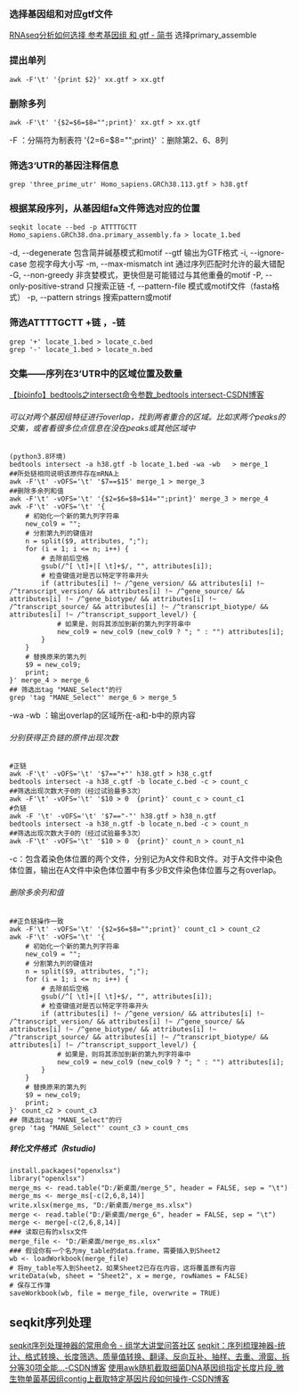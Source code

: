 ### 选择基因组和对应gtf文件
[RNAseq分析如何选择 参考基因组 和 gtf - 简书](https://www.jianshu.com/p/b6dd73e4264c)
选择primary_assemble
### 提出单列
```
awk -F'\t' '{print $2}' xx.gtf > xx.gtf
```
### 删除多列
```
awk -F'\t' '{$2=$6=$8="";print}' xx.gtf > xx.gtf
``` 
-F ：分隔符为制表符
'{$2=$6=$8="";print}' ：删除第2、6、8列
###  筛选3‘UTR的基因注释信息
```
grep 'three_prime_utr' Homo_sapiens.GRCh38.113.gtf > h38.gtf
```
### 根据某段序列，从基因组fa文件筛选对应的位置
```
seqkit locate --bed -p ATTTTGCTT Homo_sapiens.GRCh38.dna.primary_assembly.fa > locate_1.bed
```
 -d, --degenerate 包含简并碱基模式和motif
  --gtf 输出为GTF格式
  -i, --ignore-case 忽视字母大小写
  -m, --max-mismatch int 通过序列匹配时允许的最大错配
  -G, --non-greedy 非贪婪模式，更快但是可能错过与其他重叠的motif
  -P, --only-positive-strand 只搜索正链
  -f, --pattern-file 模式或motif文件（fasta格式）
  -p, --pattern strings 搜索pattern或motif
### 筛选ATTTTGCTT +链 ，-链
```
grep '+' locate_1.bed > locate_c.bed
grep '-' locate_1.bed > locate_n.bed
```
### 交集——序列在3’UTR中的区域位置及数量
[【bioinfo】bedtools之intersect命令参数_bedtools intersect-CSDN博客](https://blog.csdn.net/sinat_32872729/article/details/126541494)
###### 可以对两个基因组特征进行overlap，找到两者重合的区域。比如求两个peaks的交集，或者看很多位点信息在没在peaks或其他区域中
```
(python3.8环境)
bedtools intersect -a h38.gtf -b locate_1.bed -wa -wb   > merge_1
##所处链相同说明该原件存在mRNA上
awk -F'\t' -vOFS='\t' '$7==$15' merge_1 > merge_3
##删除多余列和值
awk -F'\t' -vOFS='\t' '{$2=$6=$8=$14="";print}' merge_3 > merge_4
awk -F'\t' -vOFS='\t' '{
    # 初始化一个新的第九列字符串
    new_col9 = "";
    # 分割第九列的键值对
    n = split($9, attributes, ";");
    for (i = 1; i <= n; i++) {
        # 去除前后空格
        gsub(/^[ \t]+|[ \t]+$/, "", attributes[i]);
        # 检查键值对是否以特定字符串开头
        if (attributes[i] !~ /^gene_version/ && attributes[i] !~ /^transcript_version/ && attributes[i] !~ /^gene_source/ && attributes[i] !~ /^gene_biotype/ && attributes[i] !~ /^transcript_source/ && attributes[i] !~ /^transcript_biotype/ && attributes[i] !~ /^transcript_support_level/) {
            # 如果是，则将其添加到新的第九列字符串中
            new_col9 = new_col9 (new_col9 ? "; " : "") attributes[i];
        }
    }
    # 替换原来的第九列
    $9 = new_col9;
    print;
}' merge_4 > merge_6
## 筛选出tag "MANE_Select"的行
grep 'tag "MANE_Select"' merge_6 > merge_5
```
-wa -wb ：输出overlap的区域所在-a和-b中的原内容
###### 分别获得正负链的原件出现次数
```
#正链
awk -F'\t' -vOFS='\t' '$7=="+"' h38.gtf > h38_c.gtf
bedtools intersect -a h38_c.gtf -b locate_c.bed -c > count_c
##筛选出现次数大于0的（经过试验最多3次）
awk -F'\t' -vOFS='\t' '$10 > 0  {print}' count_c > count_c1
#负链
awk -F '\t' -vOFS='\t' '$7=="-"' h38.gtf > h38_n.gtf
bedtools intersect -a h38_n.gtf -b locate_n.bed -c > count_n
##筛选出现次数大于0的（经过试验最多3次）
awk -F'\t' -vOFS='\t' '$10 > 0  {print}' count_n > count_n1
```
-c：包含着染色体位置的两个文件，分别记为A文件和B文件。对于A文件中染色体位置，输出在A文件中染色体位置中有多少B文件染色体位置与之有overlap。
###### 删除多余列和值
```
##正负链操作一致
awk -F'\t' -vOFS='\t' '{$2=$6=$8="";print}' count_c1 > count_c2
awk -F'\t' -vOFS='\t' '{
    # 初始化一个新的第九列字符串
    new_col9 = "";
    # 分割第九列的键值对
    n = split($9, attributes, ";");
    for (i = 1; i <= n; i++) {
        # 去除前后空格
        gsub(/^[ \t]+|[ \t]+$/, "", attributes[i]);
        # 检查键值对是否以特定字符串开头
        if (attributes[i] !~ /^gene_version/ && attributes[i] !~ /^transcript_version/ && attributes[i] !~ /^gene_source/ && attributes[i] !~ /^gene_biotype/ && attributes[i] !~ /^transcript_source/ && attributes[i] !~ /^transcript_biotype/ && attributes[i] !~ /^transcript_support_level/) {
            # 如果是，则将其添加到新的第九列字符串中
            new_col9 = new_col9 (new_col9 ? "; " : "") attributes[i];
        }
    }
    # 替换原来的第九列
    $9 = new_col9;
    print;
}' count_c2 > count_c3
## 筛选出tag "MANE_Select"的行
grep 'tag "MANE_Select"' count_c3 > count_cms
```
##### 转化文件格式（Rstudio)
```
install.packages("openxlsx")
library("openxlsx")
merge_ms <- read.table("D:/新桌面/merge_5", header = FALSE, sep = "\t")
merge_ms <- merge_ms[-c(2,6,8,14)]
write.xlsx(merge_ms, "D:/新桌面/merge_ms.xlsx")
merge <- read.table("D:/新桌面/merge_6", header = FALSE, sep = "\t")
merge <- merge[-c(2,6,8,14)]
### 读取已有的xlsx文件
merge_file <- "D:/新桌面/merge_ms.xlsx"
### 假设你有一个名为my_table的data.frame，需要插入到Sheet2
wb <- loadWorkbook(merge_file)
# 将my_table写入到Sheet2，如果Sheet2已存在内容，这将覆盖原有内容
writeData(wb, sheet = "Sheet2", x = merge, rowNames = FALSE)
# 保存工作簿
saveWorkbook(wb, file = merge_file, overwrite = TRUE)
```
## seqkit序列处理
[seqkit序列处理神器的常用命令 - 组学大讲堂问答社区](https://www.omicsclass.com/article/1903)
[seqkit：序列梳理神器-统计、格式转换、长度筛选、质量值转换、翻译、反向互补、抽样、去重、滑窗、拆分等30项全能...-CSDN博客](https://blog.csdn.net/woodcorpse/article/details/114827537)
[使用awk随机截取细菌DNA基因组指定长度片段_微生物单菌基因组contig上截取特定基因片段如何操作-CSDN博客](https://blog.csdn.net/weixin_44022515/article/details/102889358)
<!--stackedit_data:
eyJoaXN0b3J5IjpbMTU1MzI1OTQ5MCwtNTc5OTI5OTk2LDEzNT
Q2NjUxNjcsLTM0NzcyOTA3NywtMTc2NTY2OTI5MiwxNzQ0MTc4
NDAsMTMyODg3NDg1NCwxNDcyMjI0NjA5LC02NzcyODkyNDcsLT
UwNzA5MDE1MSwtMzA2NjMwNjAxLDQ4MDkwNzY1MywtODY3MzE4
NTQ4LC0yMzU5ODQ3OTYsLTg2NzMxODU0OCwtOTc2NDgzNDc2LD
c4NTAwNDM3Miw3MzUyOTk1MzksMTg4NTY0MDk4Nyw1MTQ1MTAx
MzldfQ==
-->